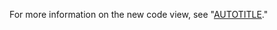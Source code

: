 For more information on the new code view, see "[AUTOTITLE](/repositories/working-with-files/managing-files/navigating-files-with-the-new-code-view)."
